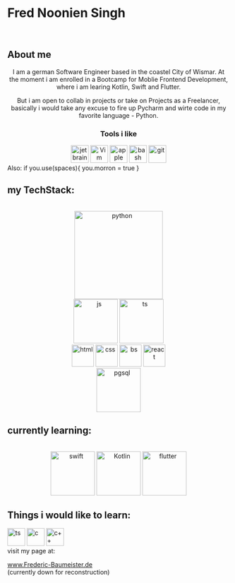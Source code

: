 # Fred Noonien Singh
<br>

## About me
<div align="center">
I am a german Software Engineer based in the coastel City of Wismar. 
At the moment i am enrolled in a Bootcamp for Moblie Frontend Development, where i am learing Kotlin, Swift and Flutter. 

But i am open to collab in projects or take on Projects as a Freelancer, basically i would take any excuse to fire up Pycharm 
and wirte code in my favorite language - Python.

### Tools i like 

<img src="https://cdn.jsdelivr.net/gh/devicons/devicon/icons/jetbrains/jetbrains-original.svg" alt="jetbrains" widht="40" height="40"/>
<img src="https://cdn.jsdelivr.net/gh/devicons/devicon/icons/vim/vim-original.svg" alt="Vim" width="40" heigth="40" />
<img src="https://cdn.jsdelivr.net/gh/devicons/devicon/icons/apple/apple-original.svg" alt="apple" width="40" height="40"/>
<img src="https://cdn.jsdelivr.net/gh/devicons/devicon/icons/bash/bash-original.svg" alt="bash" width="40" height="40" />
<img src="https://cdn.jsdelivr.net/gh/devicons/devicon/icons/git/git-original.svg" alt="git" width="40" height="40"/>

</div>
Also:
  if you.use(spaces){
    you.morron = true 
  }

## my TechStack: 

<br>
<div align="center">
<img src="https://cdn.jsdelivr.net/gh/devicons/devicon/icons/python/python-original-wordmark.svg" alt="python" width="200" height="200" />
<br>
<img src="https://cdn.jsdelivr.net/gh/devicons/devicon/icons/javascript/javascript-original.svg" alt="js" widht="100" height="100" />
<img src="https://cdn.jsdelivr.net/gh/devicons/devicon/icons/typescript/typescript-original.svg" alt="ts" width="100" height="100"/>
<br>
<img src="https://cdn.jsdelivr.net/gh/devicons/devicon/icons/html5/html5-original.svg" alt="html" width="50" height="50" />
<img src="https://cdn.jsdelivr.net/gh/devicons/devicon/icons/css3/css3-original.svg" alt="css" width="50" height="50"/>
<img src="https://cdn.jsdelivr.net/gh/devicons/devicon/icons/bootstrap/bootstrap-original.svg" alt="bs" width="50" height="50" />
<img src="https://cdn.jsdelivr.net/gh/devicons/devicon/icons/react/react-original-wordmark.svg" alt="react" height="50" width="50"/>
<br>
<img src="https://cdn.jsdelivr.net/gh/devicons/devicon/icons/postgresql/postgresql-plain-wordmark.svg" alt="pgsql" width="100" height="100"/>
</div>

## currently learning: 
<br>

<div align="center">
<img src="https://cdn.jsdelivr.net/gh/devicons/devicon/icons/swift/swift-original.svg" alt="swift" width="100" height="100"/>
<img src="https://cdn.jsdelivr.net/gh/devicons/devicon/icons/kotlin/kotlin-original.svg" alt="Kotlin" width="100" height="100" />
<img src="https://cdn.jsdelivr.net/gh/devicons/devicon/icons/flutter/flutter-original.svg" alt="flutter" width="100" height="100" />
</div>


## Things i would like to learn:
<div aling="center">

<img src="https://cdn.jsdelivr.net/gh/devicons/devicon/icons/tensorflow/tensorflow-original.svg" alt="ts" width="40" height="40" />
<img src="https://cdn.jsdelivr.net/gh/devicons/devicon/icons/c/c-original.svg" alt="c" width="40" height="40"/>
<img src="https://cdn.jsdelivr.net/gh/devicons/devicon/icons/cplusplus/cplusplus-original.svg" alt="c++" width="40" height="40"/>

</div>
visit my page at: 

www.Frederic-Baumeister.de
<br>
(currently down for reconstruction)

